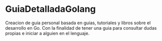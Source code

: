 # GuiaDetalladaGolang
Creacion de guia personal basada en guias, tutoriales y libros sobre el desarrollo en Go. Con la finalidad de tener una guia para consultar dudas propias e iniciar a alguien en el lenguaje.
